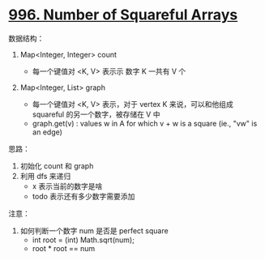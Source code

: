# [996. Number of Squareful Arrays](https://leetcode.com/problems/number-of-squareful-arrays/)

数据结构：

1. Map<Integer, Integer> count
   - 每一个键值对 <K, V> 表示示 数字 K 一共有 V 个

2. Map<Integer, List<Integer>> graph
   - 每一个键值对 <K, V> 表示，对于 vertex K 来说，可以和他组成 squareful 的另一个数字，被存储在 V 中
   - graph.get(v) : values w in A for which v + w is a square (ie., "vw" is an edge)

思路：

1. 初始化 count 和 graph
2. 利用 dfs 来递归
   - x 表示当前的数字是啥
   - todo 表示还有多少数字需要添加

注意：

1. 如何判断一个数字 num 是否是 perfect square
   - int root = (int) Math.sqrt(num);
   - root * root == num
  